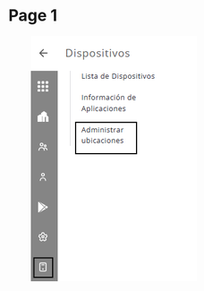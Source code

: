 # Page 1

<figure><img src="../../.gitbook/assets/image (208).png" alt=""><figcaption></figcaption></figure>
